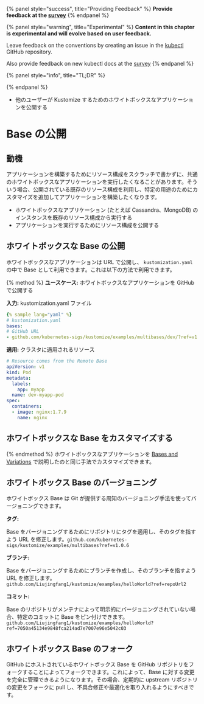 {% panel style="success", title="Providing Feedback" %}
**Provide feedback at the [survey](https://www.surveymonkey.com/r/JH35X82)**
{% endpanel %}

{% panel style="warning", title="Experimental" %}
**Content in this chapter is experimental and will evolve based on user feedback.**

Leave feedback on the conventions by creating an issue in the [kubectl](https://github.com/kubernetes/kubectl/issues)
GitHub repository.

Also provide feedback on new kubectl docs at the [survey](https://www.surveymonkey.com/r/JH35X82)
{% endpanel %}

{% panel style="info", title="TL;DR" %}

{% endpanel %}
- 他のユーザーが Kustomize するためのホワイトボックスなアプリケーションを公開する

# Base の公開

## 動機

アプリケーションを構築するためにリソース構成をスクラッチで書かずに、共通のホワイトボックスなアプリケーションを実行したくなることがあります。そういう場合、公開されている既存のリソース構成を利用し、特定の用途のためにカスタマイズを追加してアプリケーションを構築したくなります。

- ホワイトボックスなアプリケーション (たとえば Cassandra、MongoDB) のインスタンスを既存のリソース構成から実行する
- アプリケーションを実行するためにリソース構成を公開する

## ホワイトボックスな Base の公開

ホワイトボックスなアプリケーションは URL で公開し、 `kustomization.yaml` の中で Base として利用できます。これは以下の方法で利用できます。

{% method %}
**ユースケース:** ホワイトボックスなアプリケーションを GitHub で公開する

**入力:** kustomization.yaml ファイル

```yaml
{% sample lang="yaml" %}
# kustomization.yaml
bases:
# GitHub URL
- github.com/kubernetes-sigs/kustomize/examples/multibases/dev/?ref=v1.0.6
```

**適用:** クラスタに適用されるリソース

```yaml
# Resource comes from the Remote Base
apiVersion: v1
kind: Pod
metadata:
  labels:
    app: myapp
  name: dev-myapp-pod
spec:
  containers:
  - image: nginx:1.7.9
    name: nginx
```

## ホワイトボックスな Base をカスタマイズする

{% endmethod %}
ホワイトボックスなアプリケーションを [Bases and Variations](../app_customization/bases_and_variants.md) で説明したのと同じ手法でカスタマイズできます。

## ホワイトボックス Base  のバージョニング

ホワイトボックス Base は Git が提供する周知のバージョニング手法を使ってバージョニングできます。

**タグ:**

Base をバージョニングするためにリポジトリにタグを適用し、そのタグを指すよう URL を修正します。`github.com/kubernetes-sigs/kustomize/examples/multibases?ref=v1.0.6`

**ブランチ:**

Base をバージョニングするためにブランチを作成し、そのブランチを指すよう URL を修正します。`github.com/Liujingfang1/kustomize/examples/helloWorld?ref=repoUrl2`

**コミット:**

Base のリポジトリがメンテナによって明示的にバージョニングされていない場合、特定のコミットに Base をピン付けできます。`github.com/Liujingfang1/kustomize/examples/helloWorld?ref=7050a45134e9848fca214ad7e7007e96e5042c03`

## ホワイトボックス Base のフォーク

GitHub にホストされているホワイトボックス Base を GitHub リポジトリをフォークすることによってフォークできます。これによって、Base に対する変更を完全に管理できるようになります。その場合、定期的に upstream リポジトリの変更をフォークに pull し、不具合修正や最適化を取り入れるようにすべきです。
